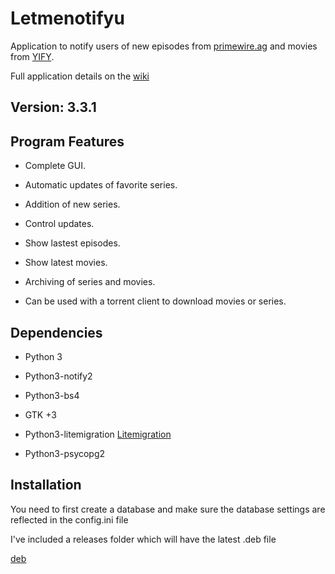 Letmenotifyu
====================

Application  to notify users of new episodes from [primewire.ag](http://primewire.ag) and movies from [YIFY](https://yts.re/api).

Full application details on the [wiki](https://github.com/stucomplex/letmenotifyu/wiki)


Version: 3.3.1
-------------------

Program Features
----------------------
    
*    Complete GUI.

*    Automatic updates of favorite series.

*    Addition of new series.

*    Control updates.

*    Show lastest episodes.

*    Show latest movies.

*    Archiving of series and movies.

*  Can be used with a torrent client to download movies or series. 

Dependencies
----------------

* Python  3

* Python3-notify2

* Python3-bs4

* GTK +3

* Python3-litemigration [Litemigration](https://github.com/stucomplex/python3-litemigration)

* Python3-psycopg2



Installation
----------------------------

You need to first create a database and make sure the database settings are reflected in the config.ini file

I've included a releases folder which will have the latest .deb file

[deb](https://github.com/stucomplex/letmenotifyu/blob/master/releases/letmenotifyu_2.1.5-8_all.deb)
